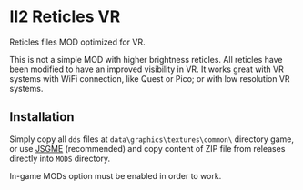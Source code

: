 # Il2 Reticles VR

Reticles files MOD optimized for VR.

This is not a simple MOD with higher brightness reticles. All reticles have been modified to have an improved visibility in VR. It works great with VR systems with WiFi connection, like Quest or Pico; or with low resolution VR systems.

## Installation

Simply copy all `dds` files at `data\graphics\textures\common\` directory game, or use [JSGME](https://www.softpedia.com/get/Others/Miscellaneous/Generic-Mod-Enabler.shtml) (recommended) and copy content of ZIP file from releases directly into `MODS` directory.

In-game MODs option must be enabled in order to work.
